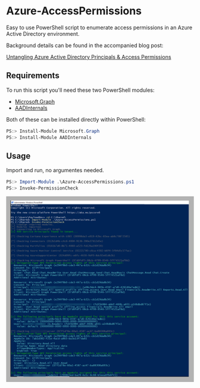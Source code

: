 # Azure-AccessPermissions

Easy to use PowerShell script to enumerate access permissions in an Azure Active Directory environment.

Background details can be found in the accompanied blog post:

[Untangling Azure Active Directory Principals & Access Permissions](https://csandker.io)

## Requirements

To run this script you'll need these two PowerShell modules:
- [Microsoft.Graph](https://github.com/microsoftgraph/msgraph-sdk-powershell)
- [AADInternals](https://github.com/Gerenios/AADInternals)

Both of these can be installed directly within PowerShell:

```PowerShell
PS:> Install-Module Microsoft.Graph
PS:> Install-Module AADInternals
```

## Usage

Import and run, no argumentes needed. 

```PowerShell
PS:> Import-Module .\Azure-AccessPermissions.ps1
PS:> Invoke-PermissionCheck
```

![SampleOutput](img/sample_output.png)